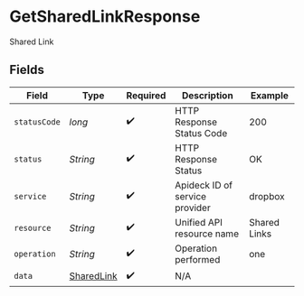 # GetSharedLinkResponse

Shared Link


## Fields

| Field                                               | Type                                                | Required                                            | Description                                         | Example                                             |
| --------------------------------------------------- | --------------------------------------------------- | --------------------------------------------------- | --------------------------------------------------- | --------------------------------------------------- |
| `statusCode`                                        | *long*                                              | :heavy_check_mark:                                  | HTTP Response Status Code                           | 200                                                 |
| `status`                                            | *String*                                            | :heavy_check_mark:                                  | HTTP Response Status                                | OK                                                  |
| `service`                                           | *String*                                            | :heavy_check_mark:                                  | Apideck ID of service provider                      | dropbox                                             |
| `resource`                                          | *String*                                            | :heavy_check_mark:                                  | Unified API resource name                           | Shared Links                                        |
| `operation`                                         | *String*                                            | :heavy_check_mark:                                  | Operation performed                                 | one                                                 |
| `data`                                              | [SharedLink](../../models/components/SharedLink.md) | :heavy_check_mark:                                  | N/A                                                 |                                                     |